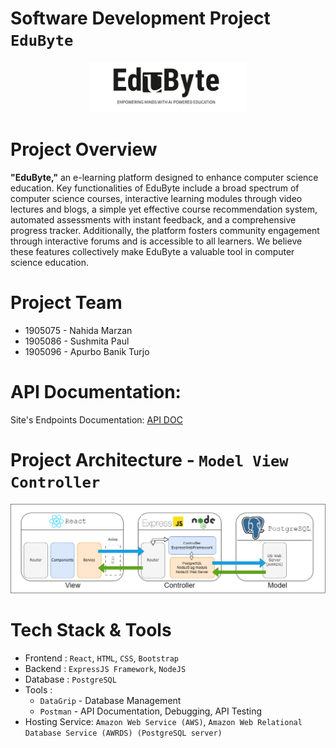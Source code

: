 # Software Development Project **`EduByte`**

<p align='center'>
<img alt="EduByte" height=50% width=50% src="Server/public/logo/EduByte_Logo.png" />
</p>

# **Project Overview**
**"EduByte,"** an e-learning platform designed to enhance computer science education. Key functionalities of EduByte include a broad spectrum of computer science courses, interactive learning modules through video lectures and blogs, a simple yet effective course recommendation system, automated assessments with instant feedback, and a comprehensive progress tracker. Additionally, the platform fosters community engagement through interactive forums and is accessible to all learners. We believe these features collectively make EduByte a valuable tool in computer science education.

# Project Team
- 1905075 - Nahida Marzan
- 1905086 - Sushmita Paul
- 1905096 - Apurbo Banik Turjo

# API Documentation: 
Site's Endpoints Documentation: [API DOC](https://documenter.getpostman.com/view/32129219/2s9YsGhD2R)

# Project Architecture - **`Model View Controller`**
<p align='center'>
<img alt="Design Architecture" src="Server/public/architecture/archi.png" />
</p>

# **Tech Stack & Tools**

- Frontend : `React`, `HTML`, `CSS`, `Bootstrap`
- Backend : `ExpressJS Framework`, `NodeJS`
- Database : `PostgreSQL`
- Tools :
  - `DataGrip` - Database Management
  - `Postman` - API Documentation, Debugging, API Testing
- Hosting Service: `Amazon Web Service (AWS)`, `Amazon Web Relational Database Service (AWRDS) (PostgreSQL server)`
